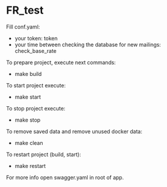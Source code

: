 # FR_test

Fill conf.yaml:
- your token: token
- your time between checking the database for new mailings: check_base_rate

To prepare project, execute next commands:
- make build

To start project execute:
- make start

To stop project execute:
- make stop

To remove saved data and remove unused docker data:
- make clean

To restart project (build, start):
- make restart

For more info open swagger.yaml in root of app.
